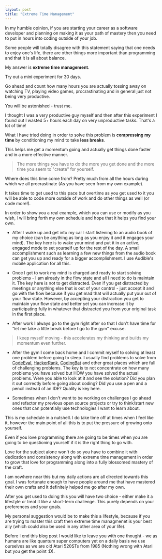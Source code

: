 ```yaml
---
layout: post
title: "Extreme Time Management"
---
```


In my humble opinion, if you are starting your career as a software developer and planning on making it as your path of mastery then you need to put in hours into coding outside of your job.

Some people will totally disagree with this statement saying that one needs to enjoy one's life, there are other things more important than programming and that it is all about balance. 

My answer is **extreme time management**.

Try out a mini experiment for 30 days. 

Go ahead and count how many hours you are actually tossing away on watching TV, playing video games, procrastinating and in general just not being very productive. 

You will be astonished - trust me. 

I thought I was a very productive guy myself and then after this experiment I found out I wasted 5+ hours each day on very unproductive tasks. That's a lot of time!

What I have tried doing in order to solve this problem is **compressing my time** by conditioning my mind to take **less breaks**.

This helps me get a momentum going and actually get things done faster and in a more effective manner.

> The more things you have to do the more you get done and the more time you seem to "create" for yourself. 

Where does this time come from? Pretty much from all the hours during which we all procrastinate (As you have seen from my own example). 

It takes time to get used to this pace but overtime as you get used to it you will be able to code more outside of work and do other things as well (or code more!).

In order to show you a real example, which you can use or modify as you wish, I will bring forth my own schedule and hope that it helps you find your own.

* After I wake up and get into my car I start listening to an audio book of my choice (can be anything as long as you enjoy it and it engages your mind). The key here is to wake your mind and put it in an active, engaged mode to set yourself up for the rest of the day. A small accomplishment such as learning a few new things from the audio book can get you up and ready for a bigger accomplishment. I use Audible's mobile application for all this.

* Once I get to work my mind is charged and ready to start solving problems - I am already in the [flow state](https://en.wikipedia.org/wiki/Flow_%28psychology%29 "flow state") and all I need to do is maintain it. The key here is not to get distracted. Even if you get distracted by meetings or anything else that is out of your control - just accept it and go with the flow because if you get mad that will actually put your out of your flow state. However, by accepting your distraction you get to maintain your flow state and better yet you can increase it by participating fully in whatever that distracted you from your original task in the first place.

* After work I always go to the gym right after so that I don't have time for "let me take a little break before I go to the gym" excuse. 
 
> I keep myself moving - this accelerates my thinking and builds my momentum even further.

* After the gym I come back home and I commit myself to solving at least one problem before going to sleep. I usually find problems to solve from [CodeEval](http://codeeval.com/ "CodeEval"), [HackerRank](http://hackerrank.com/ "HackerRank"), [CodingBat](http://codingbat.com/ "CodingBat") and other great places which are full of challenging problems. The key is to not concentrate on how many problems you have solved but HOW you have solved the actual problems. Were you able to look at it and see the solution? Did you plan it out correctly before going about coding? Did you use a pen and a pencil instead of an IDE? Quality is key here.

* Sometimes when I don't want to be working on challenges I go ahead and refactor my previous open source projects or try to think/start new ones that can potentially use technologies I want to learn about.

This is my schedule in a nutshell. I do take time off at times when I feel like it, however the main point of all this is to put the pressure of growing onto yourself. 

Even if you love programming there are going to be times when you are going to be questioning yourself if it is the right thing to go with. 

Love for the subject alone won't do so you have to combine it with dedication and consistency along with extreme time management in order to grow that love for programming along into a fully blossomed mastery of the craft.

I am nowhere near this but my daily actions are all directed towards this goal. I was fortunate enough to have people around me that have mastered their own crafts and it definitely helped me go after my own.

After you get used to doing this you will have two choice - either make it a lifestyle or treat it like a short-term challenge. This purely depends on your preferences and your goals.

My personal suggestion would be to make this a lifestyle, because if you are trying to master this craft then extreme time managmenet is your best ally (which could also be used in any other area of your life).

Before I end this blog post I would like to leave you with one thought - we as humans are like quantum super computers yet on a daily basis we use ourselves as we are old Atari 520STs from 1985 (Nothing wrong with Atari but you get the point :D).
